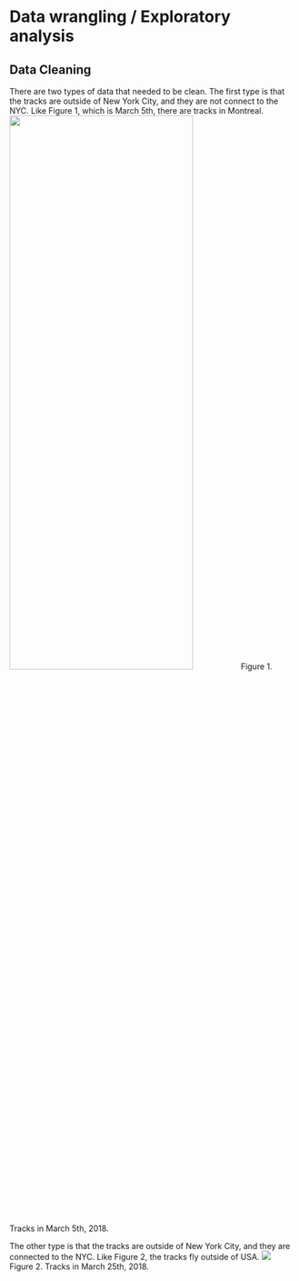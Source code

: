 # Data wrangling / Exploratory analysis


## Data Cleaning

There are two types of data that needed to be clean. The first type is that the tracks are outside of New York City, and they are not connect to the NYC. Like Figure 1, which is March 5th, there are tracks in Montreal.
<img src="https://github.com/kateesutt/practicum-nycdot/blob/main/images/type1_March5th.png" width="80%" height="50%">
Figure 1. Tracks in March 5th, 2018.

The other type is that the tracks are outside of New York City, and they are connected to the NYC. Like Figure 2, the tracks fly outside of USA.
<img src="https://github.com/kateesutt/practicum-nycdot/blob/main/images/type2_March25th.png">
Figure 2. Tracks in March 25th, 2018.
